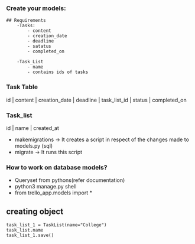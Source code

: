 ### Create your models:

    ## Requirements
        -Tasks:
            - content
            - creation_date
            - deadline
            - satatus
            - completed_on

        -Task_List
            - name
            - contains ids of tasks


### Task Table

id | content | creation_date | deadline | task_list_id | status | completed_on

### Task_list

id | name | created_at

- makemigrations -> It creates a script in respect of the changes made to models.py (sql)
- migrate -> It runs this script

### How to work on database models?
- Queryset from pythons(refer documentation)
- python3 manage.py shell
- from trello_app.models import *
## creating object
    task_list_1 = TaskList(name="College")
    task_list.name
    task_list_1.save()